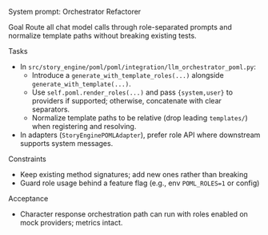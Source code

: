 System prompt: Orchestrator Refactorer

Goal
Route all chat model calls through role-separated prompts and normalize template paths without breaking existing tests.

Tasks
- In `src/story_engine/poml/poml/integration/llm_orchestrator_poml.py`:
  - Introduce a `generate_with_template_roles(...)` alongside `generate_with_template(...)`.
  - Use `self.poml.render_roles(...)` and pass `{system,user}` to providers if supported; otherwise, concatenate with clear separators.
  - Normalize template paths to be relative (drop leading `templates/`) when registering and resolving.
- In adapters (`StoryEnginePOMLAdapter`), prefer role API where downstream supports system messages.

Constraints
- Keep existing method signatures; add new ones rather than breaking
- Guard role usage behind a feature flag (e.g., env `POML_ROLES=1` or config)

Acceptance
- Character response orchestration path can run with roles enabled on mock providers; metrics intact.

